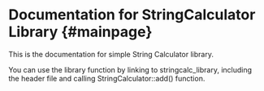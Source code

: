 # Documentation for StringCalculator Library {#mainpage}

This is the documentation for simple String Calculator library.

You can use the library function by linking to stringcalc_library, including the header file and calling StringCalculator::add() function.